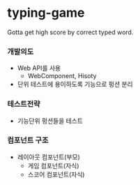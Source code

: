 # typing-game
Gotta get high score by correct typed word.

### 개발의도
- Web API를 사용
  - WebComponent, Hisoty
- 단위 테스트에 용이하도록 기능으로 펑션 분리


### 테스트전략
- 기능단위 펑션들을 테스트

### 컴포넌트 구조
- 레이아웃 컴포넌트(부모)
  - 게임 컴포넌트(자식)
  - 스코어 컴포넌트(자식)


